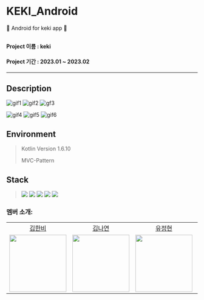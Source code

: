 # KEKI_Android
🤖 Android for keki app 🍰

## 
#### Project 이름 : keki
#### Project 기간 : 2023.01 ~ 2023.02
-----------------------
## Description

![gif1](https://user-images.githubusercontent.com/80687212/218359933-d02f8f85-0be8-4b8e-be81-b650c8407a88.gif) ![gif2](https://user-images.githubusercontent.com/80687212/218359955-e23d77a2-1d1c-4e39-b8f5-269a6104ff1e.gif) ![gf3](https://user-images.githubusercontent.com/80687212/218359971-bb6439ce-4809-4864-8e18-f33345d59dec.gif)

![gif4](https://user-images.githubusercontent.com/80687212/218361238-b7db7676-0fca-4e10-b36e-029ce90c55ab.gif)
![gif5](https://user-images.githubusercontent.com/80687212/218361245-2e4624e6-0957-46e1-ab4d-d1bad32e603f.gif)
![gif6](https://user-images.githubusercontent.com/80687212/218361246-3d53ae22-8cc5-4bc9-8a6c-20dc6cb17522.gif)

## Environment

> Kotlin Version 1.6.10
>
> MVC-Pattern

## Stack
> <img src="https://img.shields.io/badge/Android Studio-1976D2?style=for-the-badge&logo=AndroidStudio&logoColor=white"> <img src="https://img.shields.io/badge/Kotlin-7F52FF?style=for-the-badge&logo=Kotlin&logoColor=white"> <img src="https://img.shields.io/badge/Firebase-FFCA28?style=for-the-badge&logo=Firebase&logoColor=white"> <img src="https://img.shields.io/badge/Retrofit2-3DDC84?style=for-the-badge&logo=&logoColor=white"> <img src="https://img.shields.io/badge/Okhttp3-004833?style=for-the-badge&logo=&logoColor=white">


### 멤버 소개: 
<table align="center">
  <tr align="center">
    <td><a href="https://github.com/ddubii">김한비</a></td>
    <td><a href="https://github.com/Nya128">김나연</a></td>
    <td><a href="https://github.com/OliviaYJH">유정현</a></td>
    <td><a href="https://github.com/1000oki">천옥희</a></td>
  </tr>
  <tr align="center">
    <td><img src="https://github.com/ddubii.png" width="150"></td>
    <td><img src="https://github.com/Nya128.png" width="150"></td>
    <td><img src="https://github.com/OliviaYJH.png" width="150"></td>
    <td><img src="https://github.com/1000oki.png" width="150"></td>
  </tr>
</table>
